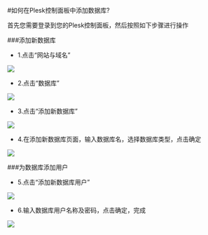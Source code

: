 <!-- --- tag: plesk 数据库 -->
<!-- --- title: 如何在Plesk控制面板中添加数据库? -->
#如何在Plesk控制面板中添加数据库?

首先您需要登录到您的Plesk控制面板，然后按照如下步骤进行操作

###添加新数据库

*  1.点击“网站与域名”

![](http://ww2.sinaimg.cn/large/a74ecc4cjw1dzc25vj25dj.jpg)

*  2.点击“数据库”

![](http://ww3.sinaimg.cn/large/a74ecc4cjw1e1hfjg0rxxj.jpg)

*  3.点击“添加新数据库”

![](http://ww4.sinaimg.cn/large/a74ecc4cjw1e1hg425sslj.jpg)

*  4.在添加新数据库页面，输入数据库名，选择数据库类型，点击确定

![](http://ww2.sinaimg.cn/large/a74e55b4jw1e1hgfgv87ij.jpg)

###为数据库添加用户

*  5.点击“添加新数据库用户”

![](http://ww3.sinaimg.cn/large/a74ecc4cjw1e1hgmmjkgtj.jpg)

*  6.输入数据库用户名称及密码，点击确定，完成

![](http://ww3.sinaimg.cn/large/a74eed94jw1e1hgosllc9j.jpg)

